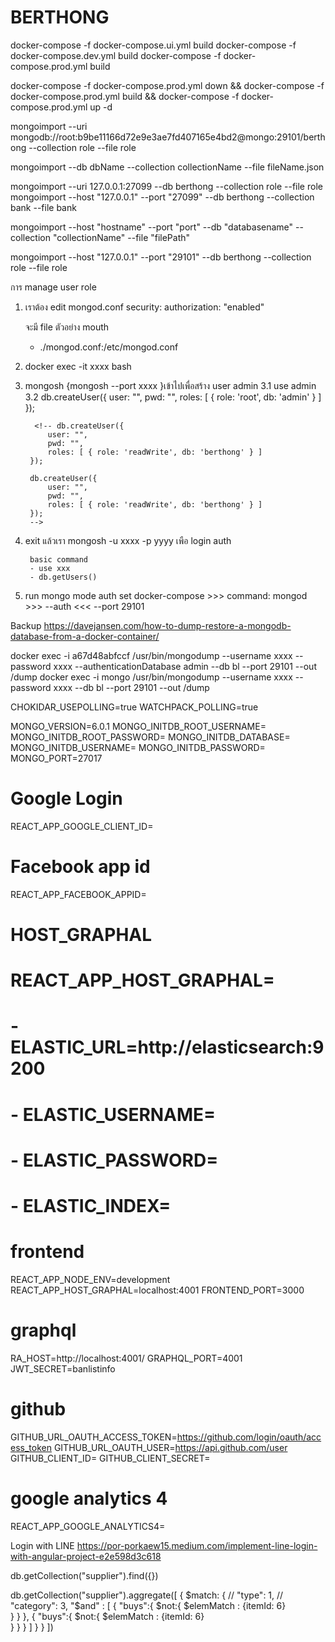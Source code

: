 ﻿# BERTHONG
docker-compose -f docker-compose.ui.yml build
docker-compose -f docker-compose.dev.yml build
docker-compose -f docker-compose.prod.yml build

docker-compose -f docker-compose.prod.yml down &&  docker-compose -f docker-compose.prod.yml build &&  docker-compose -f docker-compose.prod.yml up -d

mongoimport --uri mongodb://root:b9be11166d72e9e3ae7fd407165e4bd2@mongo:29101/berthong --collection role --file role

mongoimport --db dbName --collection collectionName --file fileName.json

mongoimport --uri 127.0.0.1:27099 --db berthong --collection role --file role
mongoimport --host "127.0.0.1" --port "27099" --db berthong --collection bank --file bank

mongoimport --host "hostname" --port "port" --db "databasename" --collection "collectionName" --file "filePath"

mongoimport --host "127.0.0.1" --port "29101" --db berthong --collection role --file role

<!--  
mongoimport --port "29102" --username banlistinfo --password 6c09093474284f6bfc3749a5bd24cbb6 --db berthong --collection bank --file bank 
-->

การ manage user role
1. เราต้อง edit mongod.conf
    security:
        authorization: "enabled"
    
    จะมี file ตัวอย่าง
    mouth 
    - ./mongod.conf:/etc/mongod.conf

2. docker exec -it xxxx bash
3. mongosh {mongosh --port xxxx }เข้าไปเพื่อสร้าง user admin 
   3.1  use admin
   3.2  db.createUser({
            user: "",
            pwd: "",
            roles: [ { role: 'root', db: 'admin' } ]
        });

         <!-- db.createUser({
            user: "",
            pwd: "",
            roles: [ { role: 'readWrite', db: 'berthong' } ]
        }); 
        
        db.createUser({
            user: "",
            pwd: "",
            roles: [ { role: 'readWrite', db: 'berthong' } ]
        });
        -->

4. exit แล้วเรา mongosh -u xxxx -p yyyy เพือ login auth
       <!-- db.createUser({
            user: "",
            pwd: "",
            roles: [ { role: 'readWrite', db: 'bl' } ]
        }); -->

        basic command
        - use xxx 
        - db.getUsers()

5. run mongo mode auth set docker-compose  >>> command: mongod >>> --auth <<< --port 29101

Backup
https://davejansen.com/how-to-dump-restore-a-mongodb-database-from-a-docker-container/

docker exec -i a67d48abfccf /usr/bin/mongodump --username xxxx --password xxxx --authenticationDatabase admin --db bl --port 29101 --out /dump
docker exec -i mongo /usr/bin/mongodump --username xxxx --password xxxx --db bl --port 29101 --out /dump


CHOKIDAR_USEPOLLING=true
WATCHPACK_POLLING=true

MONGO_VERSION=6.0.1
MONGO_INITDB_ROOT_USERNAME=
MONGO_INITDB_ROOT_PASSWORD=
MONGO_INITDB_DATABASE=
MONGO_INITDB_USERNAME=
MONGO_INITDB_PASSWORD=
MONGO_PORT=27017

# Google Login
REACT_APP_GOOGLE_CLIENT_ID=

# Facebook app id
REACT_APP_FACEBOOK_APPID=

# HOST_GRAPHAL
# REACT_APP_HOST_GRAPHAL=

#   - ELASTIC_URL=http://elasticsearch:9200
#   - ELASTIC_USERNAME=
#   - ELASTIC_PASSWORD=
#   - ELASTIC_INDEX=

# frontend
REACT_APP_NODE_ENV=development
REACT_APP_HOST_GRAPHAL=localhost:4001
FRONTEND_PORT=3000

# graphql
RA_HOST=http://localhost:4001/
GRAPHQL_PORT=4001
JWT_SECRET=banlistinfo

# github
GITHUB_URL_OAUTH_ACCESS_TOKEN=https://github.com/login/oauth/access_token
GITHUB_URL_OAUTH_USER=https://api.github.com/user
GITHUB_CLIENT_ID=
GITHUB_CLIENT_SECRET= 

# google analytics 4
REACT_APP_GOOGLE_ANALYTICS4=

Login with LINE
https://por-porkaew15.medium.com/implement-line-login-with-angular-project-e2e598d3c618




db.getCollection("supplier").find({})

db.getCollection("supplier").aggregate([
        { 
            $match: { 
//                "type": 1,
//                "category": 3,
                "$and" : [
                    {
                        "buys":{
                           $not:{
                               $elemMatch : {itemId: 6}  
                           } 
                        }
                    },
                    {
                        "buys":{
                           $not:{
                               $elemMatch : {itemId: 6}  
                           } 
                        }
                    }
                ]
            }
        }
])
